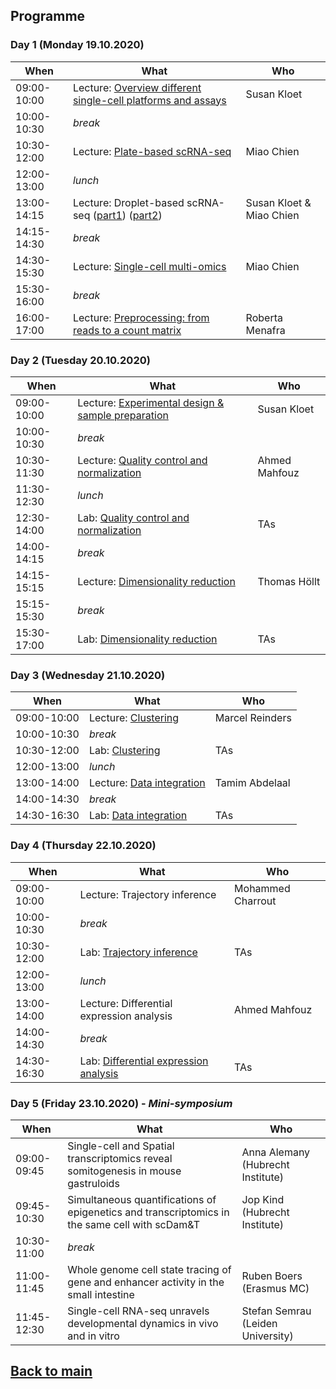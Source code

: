 ## Programme

### Day 1 (Monday 19.10.2020)
| When | What | Who |
| ------------- | ------------- | ------------- |
|09:00-10:00 |Lecture: [Overview different single-cell platforms and assays](Lectures/Day1_Overview_different_single_cell_platforms_and_assays.pdf) | Susan Kloet |
|10:00-10:30 |_break_ |  |
|10:30-12:00 |Lecture: [Plate-based scRNA-seq](Lectures/Day1_Plate_based_scRNAseq.pdf) | Miao Chien |
|12:00-13:00 |_lunch_ |  |
|13:00-14:15 |Lecture: Droplet-based scRNA-seq ([part1](Lectures/Day1_Droplet_based_scRNAseq_PartA.pdf)) ([part2](Lectures/Day1_Droplet_based_scRNAseq_PartB.pdf)) | Susan Kloet & Miao Chien |
|14:15-14:30 |_break_| |
|14:30-15:30 |Lecture: [Single-cell multi-omics](Lectures/Day1_Single_cell_multi_omics.pdf) | Miao Chien |
|15:30-16:00 |_break_ | |
|16:00-17:00 |Lecture: [Preprocessing: from reads to a count matrix](Lectures/Day1_Preprocessing_from_reads_to_a_count_matrix.pdf) | Roberta Menafra |

### Day 2 (Tuesday 20.10.2020)
| When | What | Who |
| ------------- | ------------- | ------------- |
|09:00-10:00 |Lecture: [Experimental design & sample preparation](Lectures/Day2_Experimental_design_and_sample_preparation.pdf) | Susan Kloet |
|10:00-10:30 |_break_ |  |
|10:30-11:30 |Lecture: [Quality control and normalization](Lectures/Day2_Quality_control_and_normalization.pdf) | Ahmed Mahfouz |
|11:30-12:30 |_lunch_ |  |
|12:30-14:00 |Lab: [Quality control and normalization](session-qc-normalization/QC_Normalization.md) | TAs |
|14:00-14:15 |_break_ | |
|14:15-15:15 |Lecture: [Dimensionality reduction](Lectures/Day2_Dimensionality_reduction.pdf) | Thomas Höllt |
|15:15-15:30 |_break_ | |
|15:30-17:00 |Lab: [Dimensionality reduction](session-dimensionalityreduction/Dimensionality_Reduction.md) | TAs |

### Day 3 (Wednesday 21.10.2020)
| When | What | Who |
| ------------- | ------------- | ------------- |
|09:00-10:00 |Lecture: [Clustering](Lectures/Day3_Clustering.pdf) | Marcel Reinders |
|10:00-10:30 |_break_ |  |
|10:30-12:00 |Lab: [Clustering](session-clustering/Clustering.md) | TAs |
|12:00-13:00 |_lunch_ |  |
|13:00-14:00 |Lecture: [Data integration](Lectures/Day3_Data_Integration.pdf) | Tamim Abdelaal |
|14:00-14:30 |_break_ | |
|14:30-16:30 |Lab: [Data integration](session-integration/Data_Integration.md) | TAs |

### Day 4 (Thursday 22.10.2020)
| When | What | Who |
| ------------- | ------------- | ------------- |
|09:00-10:00 |Lecture: Trajectory inference | Mohammed Charrout |
|10:00-10:30 |_break_ |  |
|10:30-12:00 |Lab: [Trajectory inference](session-trajectories/session-trajectories.md) | TAs |
|12:00-13:00 |_lunch_ |  |
|13:00-14:00 |Lecture: Differential expression analysis | Ahmed Mahfouz |
|14:00-14:30 |_break_ | |
|14:30-16:30 |Lab: [Differential expression analysis](session-differentialexpression/Differential_Expression.md) | TAs |

### Day 5 (Friday 23.10.2020) - _Mini-symposium_
| When | What | Who |
| ------------- | ------------- | ------------- |
|09:00-09:45 |Single-cell and Spatial transcriptomics reveal somitogenesis in mouse gastruloids | Anna Alemany (Hubrecht Institute) |
|09:45-10:30 |Simultaneous quantifications of epigenetics and transcriptomics in the same cell with scDam&T | Jop Kind (Hubrecht Institute) |
|10:30-11:00 |_break_ | |
|11:00-11:45 |Whole genome cell state tracing of gene and enhancer activity in the small intestine | Ruben Boers (Erasmus MC) |
|11:45-12:30 |Single-cell RNA-seq unravels developmental dynamics in vivo and in vitro | Stefan Semrau (Leiden University) |


## [Back to main](README.md)
